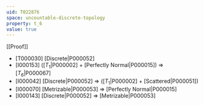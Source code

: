 ```yaml
---
uid: T022876
space: uncountable-discrete-topology
property: t_6
value: true
---
```

[[Proof]]

* [T000030] [Discrete|P000052]
* [I000153] ([$T_1$|P000002] + [Perfectly Normal|P000015]) => [$T_6$|P000067]
* [I000042] [Discrete|P000052] => ([$T_1$|P000002] + [Scattered|P000051])
* [I000070] [Metrizable|P000053] => [Perfectly Normal|P000015]
* [I000143] [Discrete|P000052] => [Metrizable|P000053]

